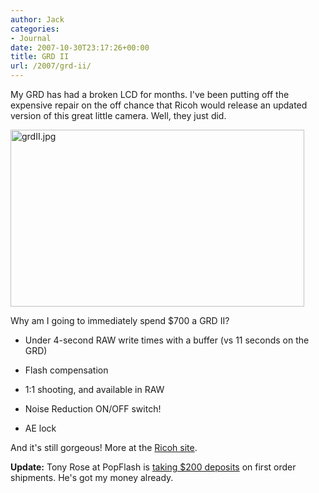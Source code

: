 ```yaml
---
author: Jack
categories:
- Journal
date: 2007-10-30T23:17:26+00:00
title: GRD II
url: /2007/grd-ii/
---
```


My GRD has had a broken LCD for months. I've been putting off the expensive repair on the off chance that Ricoh would release an updated version of this great little camera. Well, they just did. 


<img src="/files/grdII.jpg" alt="grdII.jpg" border="0" width="470" height="283" /> 

Why am I going to immediately spend $700 a GRD II? 

* Under 4-second RAW write times with a buffer (vs 11 seconds on the GRD)
  

  
* Flash compensation
  

  
* 1:1 shooting, and available in RAW
  

  
* Noise Reduction ON/OFF switch!
  

  
* AE lock 

And it's still gorgeous! More at the [Ricoh site][1]. 

**Update:** Tony Rose at PopFlash is [taking $200 deposits][2] on first order shipments. He's got my money already.

 [1]: http://www.ricoh.com/r_dc/gr/gr_digital2/index.html
 [2]: http://www.popflash.com/index.php?p=product&id=2097&parent=0